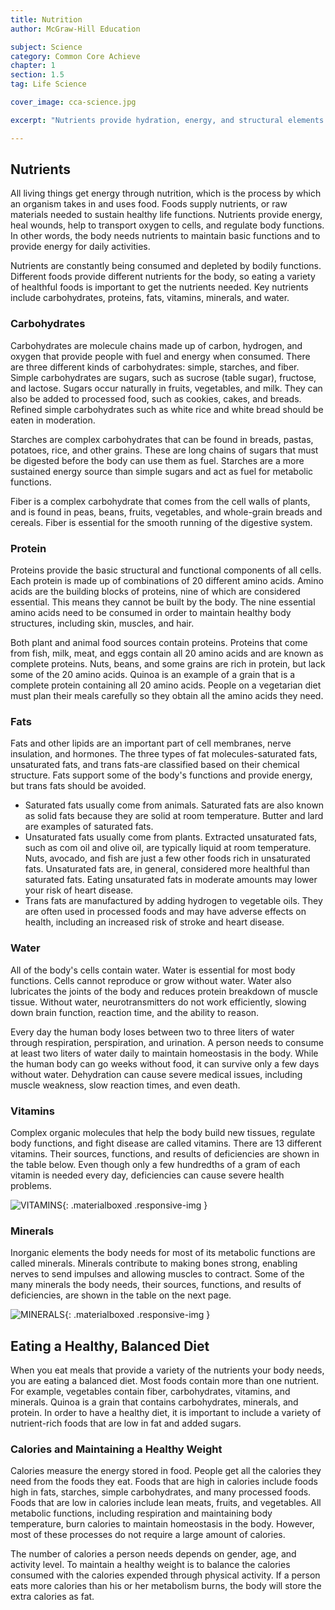 ```yaml
---
title: Nutrition
author: McGraw-Hill Education

subject: Science
category: Common Core Achieve
chapter: 1
section: 1.5
tag: Life Science

cover_image: cca-science.jpg

excerpt: "Nutrients provide hydration, energy, and structural elements that help our cells to function properly. Learn about six different nutrients the body needs for optimal health."

---
```

## Nutrients

All living things get energy through nutrition, which is the process by which an organism takes in and uses food. Foods supply nutrients, or raw materials needed to sustain healthy life functions. Nutrients provide energy, heal wounds, help to transport oxygen to cells, and regulate body functions. In other words, the body needs nutrients to maintain basic functions and to provide energy for daily activities.

Nutrients are constantly being consumed and depleted by bodily functions. Different foods provide different nutrients for the body, so eating a variety of healthful foods is important to get the nutrients needed. Key nutrients include carbohydrates, proteins, fats, vitamins, minerals, and water.

### Carbohydrates

Carbohydrates are molecule chains made up of carbon, hydrogen, and oxygen that provide people with fuel and energy when consumed. There are three different kinds of carbohydrates: simple, starches, and fiber. Simple carbohydrates are sugars, such as sucrose (table sugar), fructose, and lactose. Sugars occur naturally in fruits, vegetables, and milk. They can also be added to processed food, such as cookies, cakes, and breads. Refined simple carbohydrates such as white rice and white bread should be eaten in moderation.

Starches are complex carbohydrates that can be found in breads, pastas, potatoes, rice, and other grains. These are long chains of sugars that must be digested before the body can use them as fuel. Starches are a more sustained energy source than simple sugars and act as fuel for metabolic functions.

Fiber is a complex carbohydrate that comes from the cell walls of plants, and is found in peas, beans, fruits, vegetables, and whole-grain breads and cereals. Fiber is essential for the smooth running of the digestive system.

### Protein

Proteins provide the basic structural and functional components of all cells. Each protein is made up of combinations of 20 different amino acids. Amino acids are the building blocks of proteins, nine of which are considered essential. This means they cannot be built by the body. The nine essential amino acids need to be consumed in order to maintain healthy body structures, including skin, muscles, and hair.

Both plant and animal food sources contain proteins. Proteins that come from fish, milk, meat, and eggs contain all 20 amino acids and are known as complete proteins. Nuts, beans, and some grains are rich in protein, but lack some of the 20 amino acids. Quinoa is an example of a grain that is a complete protein containing all 20 amino acids. People on a vegetarian diet must plan their meals carefully so they obtain all the amino acids they need.

### Fats

Fats and other lipids are an important part of cell membranes, nerve insulation, and hormones. The three types of fat molecules-saturated fats, unsaturated fats, and trans fats-are classified based on their chemical structure. Fats support some of the body's functions and provide energy, but trans fats should be avoided.

  * Saturated fats usually come from animals. Saturated fats are also known as solid fats because they are solid at room temperature. Butter and lard are examples of saturated fats.
  * Unsaturated fats usually come from plants. Extracted unsaturated fats, such as com oil and olive oil, are typically liquid at room temperature. Nuts, avocado, and fish are just a few other foods rich in unsaturated fats. Unsaturated fats are, in general, considered more healthful than saturated fats. Eating unsaturated fats in moderate amounts may lower your risk of heart disease.
  * Trans fats are manufactured by adding hydrogen to vegetable oils. They are often used in processed foods and may have adverse effects on health, including an increased risk of stroke and heart disease.

### Water

All of the body's cells contain water. Water is essential for most body functions. Cells cannot reproduce or grow without water. Water also lubricates the joints of the body and reduces protein breakdown of muscle tissue. Without water, neurotransmitters do not work efficiently, slowing down brain function, reaction time, and the ability to reason.

Every day the human body loses between two to three liters of water through respiration, perspiration, and urination. A person needs to consume at least two liters of water daily to maintain homeostasis in the body. While the human body can go weeks without food, it can survive only a few days without water. Dehydration can cause severe medical issues, including muscle weakness, slow reaction times, and even death.

### Vitamins

Complex organic molecules that help the body build new tissues, regulate body functions, and fight disease are called vitamins. There are 13 different vitamins. Their sources, functions, and results of deficiencies are shown in the table below. Even though only a few hundredths of a gram of each vitamin is needed every day, deficiencies can cause severe health problems.

![VITAMINS](http://cdn.shopify.com/s/files/1/1060/9112/products/205_1024x1024.png?v=1448869715){: .materialboxed .responsive-img }

### Minerals

Inorganic elements the body needs for most of its metabolic functions are called minerals. Minerals contribute to making bones strong, enabling nerves to send impulses and allowing muscles to contract. Some of the many minerals the body needs, their sources, functions, and results of deficiencies, are shown in the table on the next page.

![MINERALS](){: .materialboxed .responsive-img }

## Eating a Healthy, Balanced Diet

When you eat meals that provide a variety of the nutrients your body needs, you are eating a balanced diet. Most foods contain more than one nutrient. For example, vegetables contain fiber, carbohydrates, vitamins, and minerals. Quinoa is a grain that contains carbohydrates, minerals, and protein. In order to have a healthy diet, it is important to include a variety of nutrient-rich foods that are low in fat and added sugars.

### Calories and Maintaining a Healthy Weight

Calories measure the energy stored in food. People get all the calories they need from the foods they eat. Foods that are high in calories include foods high in fats, starches, simple carbohydrates, and many processed foods. Foods that are low in calories include lean meats, fruits, and vegetables. All metabolic functions, including respiration and maintaining body temperature, burn calories to maintain homeostasis in the body. However, most of these processes do not require a large amount of calories.

The number of calories a person needs depends on gender, age, and activity level. To maintain a healthy weight is to balance the calories consumed with the calories expended through physical activity. If a person eats more calories than his or her metabolism burns, the body will store the extra calories as fat.
